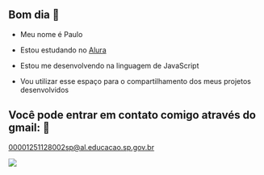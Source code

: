 ## Bom dia 🧋

- Meu nome é Paulo

- Estou estudando no [Alura](https://www.alura.com.br)
- Estou me desenvolvendo na linguagem de JavaScript
- Vou utilizar esse espaço para o compartilhamento dos meus projetos desenvolvidos

## Você pode entrar em contato comigo através do gmail: 📱

00001251128002sp@al.educacao.sp.gov.br   

![](https://livedoor.blogimg.jp/uwasainfo/imgs/f/5/f58b3821.gif)
